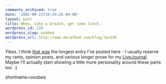 ```yaml
---
comments_archived: true
date: '2002-08-21T16:29:26-04:00'
layout: post
title: Whew, take a breath, get some lunch.
wordpress_id: 228
wordpress_slug: ooobea
wordpress_url: http://www.decafbad.com/blog/?p=228
---
```

<p>Yikes.  I think <a href="http://www.decafbad.com/news_archives/000250.phtml">that was</a> the longest entry I've posted here - I usually reserve my rants, opinion posts, and various longer prose for my <a href="http://deus-x.livejournal.com">LiveJournal</a>.  Maybe I'll actually start showing a little more personality around these parts too.  :)</p>
<!--more-->
shortname=ooobea
